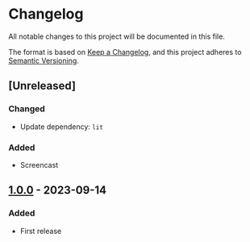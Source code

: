 # Changelog

All notable changes to this project will be documented in this file.

The format is based on [Keep a Changelog](https://keepachangelog.com/en/1.0.0/),
and this project adheres to [Semantic Versioning](https://semver.org/spec/v2.0.0.html).

## [Unreleased]

### Changed

- Update dependency: `lit`

### Added
- Screencast

## [1.0.0] - 2023-09-14

### Added
- First release

[1.0.1]: https://github.com/SolidLabResearch/llit-solid-login/compare/v1.0.0...v1.0.1
[1.0.0]: https://github.com/SolidLabResearch/llit-solid-login/releases/tag/v1.0.0
